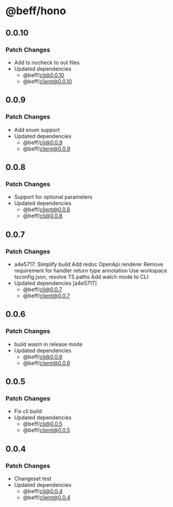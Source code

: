 # @beff/hono

## 0.0.10

### Patch Changes

- Add ts nocheck to out files
- Updated dependencies
  - @beff/cli@0.0.10
  - @beff/client@0.0.10

## 0.0.9

### Patch Changes

- Add enum support
- Updated dependencies
  - @beff/cli@0.0.9
  - @beff/client@0.0.9

## 0.0.8

### Patch Changes

- Support for optional parameters
- Updated dependencies
  - @beff/client@0.0.8
  - @beff/cli@0.0.8

## 0.0.7

### Patch Changes

- a4e5717: Simplify build
  Add redoc OpenApi renderer
  Remove requirement for handler return type annotation
  Use workspace tsconfig.json, resolve TS paths
  Add watch mode to CLI
- Updated dependencies [a4e5717]
  - @beff/cli@0.0.7
  - @beff/client@0.0.7

## 0.0.6

### Patch Changes

- build wasm in release mode
- Updated dependencies
  - @beff/cli@0.0.6
  - @beff/client@0.0.6

## 0.0.5

### Patch Changes

- Fix cli build
- Updated dependencies
  - @beff/cli@0.0.5
  - @beff/client@0.0.5

## 0.0.4

### Patch Changes

- Changeset test
- Updated dependencies
  - @beff/cli@0.0.4
  - @beff/client@0.0.4
